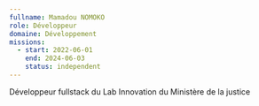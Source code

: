 ```yaml
---
fullname: Mamadou NOMOKO
role: Développeur
domaine: Développement
missions:
  - start: 2022-06-01
    end: 2024-06-03
    status: independent
---
```

Développeur fullstack du Lab Innovation du Ministère de la justice